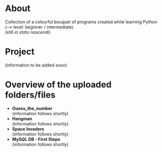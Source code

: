 # About
Collection of a colourful bouquet of programs created while learning Python (--> level: beginner / intermediate).  
(still *in statu nascendi*)

# Project
(information to be added soon)

# Overview of the uploaded folders/files
- **Guess_the_number**  
(information follows shortly)
- **Hangman**  
(information follows shortly)
- **Space Invaders**  
(information follows shortly)
- **MySQL DB - First Steps**  
(information follows shortly)
